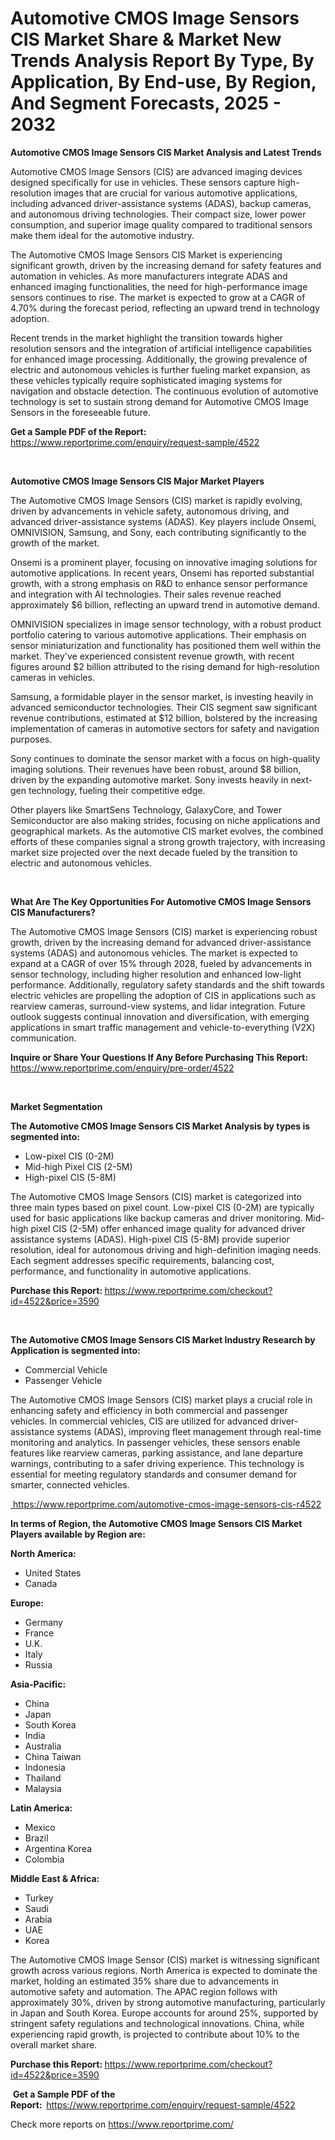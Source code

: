 <p><h1>Automotive CMOS Image Sensors CIS Market Share & Market New Trends Analysis Report By Type, By Application, By End-use, By Region, And Segment Forecasts, 2025 - 2032</h1></p><p><strong>Automotive CMOS Image Sensors CIS Market Analysis and Latest Trends</strong></p>
<p><p>Automotive CMOS Image Sensors (CIS) are advanced imaging devices designed specifically for use in vehicles. These sensors capture high-resolution images that are crucial for various automotive applications, including advanced driver-assistance systems (ADAS), backup cameras, and autonomous driving technologies. Their compact size, lower power consumption, and superior image quality compared to traditional sensors make them ideal for the automotive industry.</p><p>The Automotive CMOS Image Sensors CIS Market is experiencing significant growth, driven by the increasing demand for safety features and automation in vehicles. As more manufacturers integrate ADAS and enhanced imaging functionalities, the need for high-performance image sensors continues to rise. The market is expected to grow at a CAGR of 4.70% during the forecast period, reflecting an upward trend in technology adoption.</p><p>Recent trends in the market highlight the transition towards higher resolution sensors and the integration of artificial intelligence capabilities for enhanced image processing. Additionally, the growing prevalence of electric and autonomous vehicles is further fueling market expansion, as these vehicles typically require sophisticated imaging systems for navigation and obstacle detection. The continuous evolution of automotive technology is set to sustain strong demand for Automotive CMOS Image Sensors in the foreseeable future.</p></p>
<p><strong>Get a Sample PDF of the Report:&nbsp;</strong> <a href="https://www.reportprime.com/enquiry/request-sample/4522?utm_campaign=3037&utm_medium=2&utm_source=Github&utm_content=ia&utm_term=19032025&utm_id=automotive-cmos-image-sensors-cis">https://www.reportprime.com/enquiry/request-sample/4522</a></p>
<p>&nbsp;</p>
<p><strong>Automotive CMOS Image Sensors CIS Major Market Players</strong></p>
<p><p>The Automotive CMOS Image Sensors (CIS) market is rapidly evolving, driven by advancements in vehicle safety, autonomous driving, and advanced driver-assistance systems (ADAS). Key players include Onsemi, OMNIVISION, Samsung, and Sony, each contributing significantly to the growth of the market.</p><p>Onsemi is a prominent player, focusing on innovative imaging solutions for automotive applications. In recent years, Onsemi has reported substantial growth, with a strong emphasis on R&D to enhance sensor performance and integration with AI technologies. Their sales revenue reached approximately $6 billion, reflecting an upward trend in automotive demand.</p><p>OMNIVISION specializes in image sensor technology, with a robust product portfolio catering to various automotive applications. Their emphasis on sensor miniaturization and functionality has positioned them well within the market. They've experienced consistent revenue growth, with recent figures around $2 billion attributed to the rising demand for high-resolution cameras in vehicles.</p><p>Samsung, a formidable player in the sensor market, is investing heavily in advanced semiconductor technologies. Their CIS segment saw significant revenue contributions, estimated at $12 billion, bolstered by the increasing implementation of cameras in automotive sectors for safety and navigation purposes.</p><p>Sony continues to dominate the sensor market with a focus on high-quality imaging solutions. Their revenues have been robust, around $8 billion, driven by the expanding automotive market. Sony invests heavily in next-gen technology, fueling their competitive edge.</p><p>Other players like SmartSens Technology, GalaxyCore, and Tower Semiconductor are also making strides, focusing on niche applications and geographical markets. As the automotive CIS market evolves, the combined efforts of these companies signal a strong growth trajectory, with increasing market size projected over the next decade fueled by the transition to electric and autonomous vehicles.</p></p>
<p>&nbsp;</p>
<p><strong>What Are The Key Opportunities For Automotive CMOS Image Sensors CIS Manufacturers?</strong></p>
<p><p>The Automotive CMOS Image Sensors (CIS) market is experiencing robust growth, driven by the increasing demand for advanced driver-assistance systems (ADAS) and autonomous vehicles. The market is expected to expand at a CAGR of over 15% through 2028, fueled by advancements in sensor technology, including higher resolution and enhanced low-light performance. Additionally, regulatory safety standards and the shift towards electric vehicles are propelling the adoption of CIS in applications such as rearview cameras, surround-view systems, and lidar integration. Future outlook suggests continual innovation and diversification, with emerging applications in smart traffic management and vehicle-to-everything (V2X) communication.</p></p>
<p><strong>Inquire or Share Your Questions If Any Before Purchasing This Report:</strong> <a href="https://www.reportprime.com/enquiry/pre-order/4522?utm_campaign=3037&utm_medium=2&utm_source=Github&utm_content=ia&utm_term=19032025&utm_id=automotive-cmos-image-sensors-cis">https://www.reportprime.com/enquiry/pre-order/4522</a></p>
<p>&nbsp;</p>
<p><strong>Market Segmentation</strong></p>
<p><strong>The Automotive CMOS Image Sensors CIS Market Analysis by types is segmented into:</strong></p>
<p><ul><li>Low-pixel CIS (0-2M)</li><li>Mid-high Pixel CIS (2-5M)</li><li>High-pixel CIS (5-8M)</li></ul></p>
<p><p>The Automotive CMOS Image Sensors (CIS) market is categorized into three main types based on pixel count. Low-pixel CIS (0-2M) are typically used for basic applications like backup cameras and driver monitoring. Mid-high pixel CIS (2-5M) offer enhanced image quality for advanced driver assistance systems (ADAS). High-pixel CIS (5-8M) provide superior resolution, ideal for autonomous driving and high-definition imaging needs. Each segment addresses specific requirements, balancing cost, performance, and functionality in automotive applications.</p></p>
<p><strong>Purchase this Report:&nbsp;</strong><a href="https://www.reportprime.com/checkout?id=4522&price=3590&utm_campaign=3037&utm_medium=2&utm_source=Github&utm_content=ia&utm_term=19032025&utm_id=automotive-cmos-image-sensors-cis">https://www.reportprime.com/checkout?id=4522&price=3590</a></p>
<p>&nbsp;</p>
<p><strong>The Automotive CMOS Image Sensors CIS Market Industry Research by Application is segmented into:</strong></p>
<p><ul><li>Commercial Vehicle</li><li>Passenger Vehicle</li></ul></p>
<p><p>The Automotive CMOS Image Sensors (CIS) market plays a crucial role in enhancing safety and efficiency in both commercial and passenger vehicles. In commercial vehicles, CIS are utilized for advanced driver-assistance systems (ADAS), improving fleet management through real-time monitoring and analytics. In passenger vehicles, these sensors enable features like rearview cameras, parking assistance, and lane departure warnings, contributing to a safer driving experience. This technology is essential for meeting regulatory standards and consumer demand for smarter, connected vehicles.</p></p>
<p><a href="https://www.reportprime.com/automotive-cmos-image-sensors-cis-r4522?utm_campaign=3037&utm_medium=2&utm_source=Github&utm_content=ia&utm_term=19032025&utm_id=automotive-cmos-image-sensors-cis">&nbsp;https://www.reportprime.com/automotive-cmos-image-sensors-cis-r4522</a></p>
<p><strong>In terms of Region, the Automotive CMOS Image Sensors CIS Market Players available by Region are:</strong></p>
<p>
    <p> <strong> North America: </strong>
        <ul>
            <li>United States</li>
            <li>Canada</li>
        </ul>
        </p> 
    <p> <strong> Europe: </strong>
        <ul>
            <li>Germany</li>
            <li>France</li>
            <li>U.K.</li>
            <li>Italy</li>
            <li>Russia</li>
        </ul>
        </p> 
    <p> <strong> Asia-Pacific: </strong>
        <ul>
            <li>China</li>
            <li>Japan</li>
            <li>South Korea</li>
            <li>India</li>
            <li>Australia</li>
            <li>China Taiwan</li>
            <li>Indonesia</li>
            <li>Thailand</li>
            <li>Malaysia</li>
        </ul>
        </p> 
    <p> <strong> Latin America: </strong>
        <ul>
            <li>Mexico</li>
            <li>Brazil</li>
            <li>Argentina Korea</li>
            <li>Colombia</li>
        </ul>
        </p> 
    <p> <strong> Middle East & Africa: </strong>
        <ul>
            <li>Turkey</li>
            <li>Saudi</li>
            <li>Arabia</li>
            <li>UAE</li>
            <li>Korea</li>
        </ul>
    </p>
    </p>
<p><p>The Automotive CMOS Image Sensor (CIS) market is witnessing significant growth across various regions. North America is expected to dominate the market, holding an estimated 35% share due to advancements in automotive safety and automation. The APAC region follows with approximately 30%, driven by strong automotive manufacturing, particularly in Japan and South Korea. Europe accounts for around 25%, supported by stringent safety regulations and technological innovations. China, while experiencing rapid growth, is projected to contribute about 10% to the overall market share.</p></p>
<p><strong>Purchase this Report: </strong><a href="https://www.reportprime.com/checkout?id=4522&price=3590&utm_campaign=3037&utm_medium=2&utm_source=Github&utm_content=ia&utm_term=19032025&utm_id=automotive-cmos-image-sensors-cis">https://www.reportprime.com/checkout?id=4522&price=3590</a></p>
<p>&nbsp;<strong>Get a Sample PDF of the Report:&nbsp;&nbsp;</strong><a href="https://www.reportprime.com/enquiry/request-sample/4522?utm_campaign=3037&utm_medium=2&utm_source=Github&utm_content=ia&utm_term=19032025&utm_id=automotive-cmos-image-sensors-cis">https://www.reportprime.com/enquiry/request-sample/4522</a></p>
<p><strong></strong></p>
<p>Check more reports on <a href="https://www.reportprime.com/?utm_campaign=3037&utm_medium=2&utm_source=Github&utm_content=ia&utm_term=19032025&utm_id=automotive-cmos-image-sensors-cis">https://www.reportprime.com/</a></p>